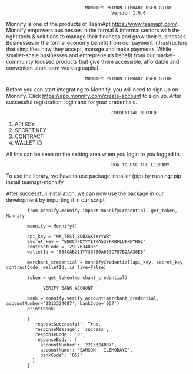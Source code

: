                                   MONNIFY PYTHON LIBRARY USER GUIDE
                                            Version 1.0.0

Monnify is one of the products of TeamApt <https://www.teamapt.com/> . Monnify empowers businesses in the formal & informal sectors with the right tools & solutions to manage their finances and grow their businesses. Businesses in the formal economy benefit from our payment infrastructure that simplifies how they accept, manage and make payments. While smaller-scale businesses and entrepreneurs benefit from our market-community focused products that give them accessible, affordable and convenient short term working capital.

                                  MONNIFY PYTHON LIBRARY USER GUIDE

Before you can start integrating to Monnify, you will need to sign up on Monnify. Click <https://app.monnify.com/create-account> to sign up. After successful registration, login and for your credentials. 

                                            CREDENTIAL NEEDED

1. API KEY
2. SECRET KEY
3. CONTRACT
4. WALLET ID

All this can be seen on the setting area when you login to you logged in.


                                            HOW TO USE THE LIBRARY
To use the library, we have to use package installer (pip) by running: pip install teamapt-monnify

After successfull installation, we can now use the package in our development by importing it in our script


            from monnify.monnify import monnifyCredential, get_token, Monnify

            monnify = Monnify()

            api_key = "MK_TEST_8UBXGKTYYYWB"
            secret_key = "ENRC4FDYYYETKA53YPXBFLUFXWYHG2"
            contractCode = '2917634883'
            walletId = '654CAB211YY36760A659C787B2AA38E8'

            merchant_credential = monnifyCredential(api_key, secret_key, contractCode, walletId, is_live=False)

            token = get_token(merchant_credential)

                  VERIFY BANK ACCOUNT
                                                        
            bank = monnify.verify_account(merchant_credential, accountNumber='2213324087', bankCode='057')
            print(bank)

            {
              'requestSuccessful': True, 
              'responseMessage': 'success', 
              'responseCode': '0', 
              'responseBody': {
                'accountNumber': '2213324087', 
                'accountName': 'SAMSON   ILEMOBAYO', 
                'bankCode': '057'
              }
            }






